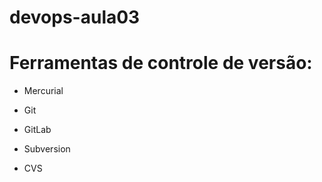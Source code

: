 # devops-aula03

# Ferramentas de controle de versão:
* Mercurial

* Git

* GitLab

* Subversion
* CVS

